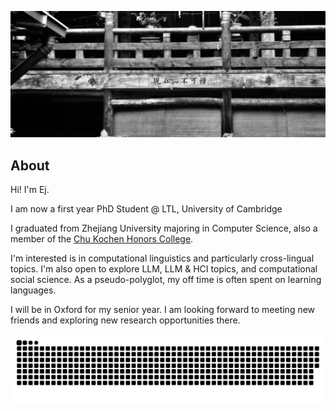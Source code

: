 ![hanya](./assets/hanya.JPG)

## About

Hi! I'm Ej.

I am now a first year PhD Student @ LTL, University of Cambridge 

I graduated from Zhejiang University majoring in Computer Science, also a member of the [Chu Kochen Honors College](http://ckc.zju.edu.cn/ckcen/).


I'm interested is in computational linguistics and particularly cross-lingual topics. I'm also open to explore LLM, LLM & HCI topics, and computational social science. As a pseudo-polyglot, my off time is often spent on learning languages.

I will be in Oxford for my senior year. I am looking forward to meeting new friends and exploring new research opportunities there.




![亮色](https://raw.githubusercontent.com/Cyber-E-J/Cyber-E-J/f1a52e187e36cc1d99692f0d38c6b0940492bd77/github-contribution-grid-snake.svg)
<!-- ![暗色](https://raw.githubusercontent.com/Cyber-E-J/Cyber-E-J/output/github-contribution-grid-snake-dark.svg) -->
